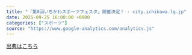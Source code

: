 ```yaml
---
title: "「第8回いちかわスポーツフェスタ」開催決定！ - city.ichikawa.lg.jp"
date: 2025-09-25 16:00:00 +0900
categories: ["スポーツ"]
source: "https://www.google-analytics.com/analytics.js"
---
```


[出典はこちら](https://www.google-analytics.com/analytics.js)
